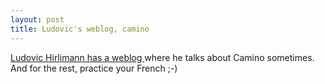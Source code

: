 ```yaml
---
layout: post
title: Ludovic's weblog, camino 
---
```



<a href="http://perso.hirlimann.net/%7Eludo/blog/">Ludovic Hirlimann has a weblog </a>where he talks about Camino sometimes. And for the rest, practice your French ;-)
